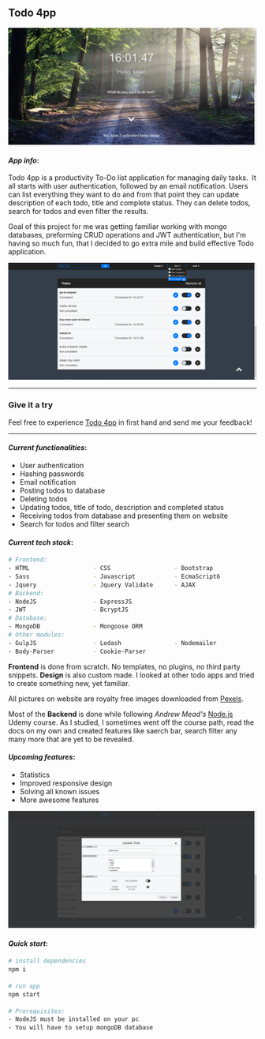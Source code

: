 ## **Todo 4pp**

![](Resources/img/readMeImg/home.jpg)

#### *App info*:

Todo 4pp is a productivity To-Do list application for managing daily tasks. 
It all starts with user authentication, followed by an email notification. Users can list everything they want to do and from that point they can update description of each todo, title and complete status. They can delete todos, search for todos and even filter the results.

Goal of this project for me was getting familiar working with mongo databases, preforming CRUD operations and JWT authentication,
but I'm having so much fun, that I decided to go extra mile and build effective Todo application. 

![](Resources/img/readMeImg/todos.jpg)

------------------------
### Give it a try
Feel free to experience [Todo 4pp](https://todo4pp.herokuapp.com/) in first hand and send me your feedback!

------------------------

#### *Current functionalities*:

* User authentication 
* Hashing passwords
* Email notification
* Posting todos to database
* Deleting todos
* Updating todos, title of todo, description and completed status
* Receiving todos from database and presenting them on website
* Search for todos and filter search

#### *Current tech stack*:

``` bash
# Frontend:
- HTML                  - CSS                  - Bootstrap
- Sass                  - Javascript           - EcmaScript6
- Jquery                - Jquery Validate      - AJAX
# Backend: 
- NodeJS                - ExpressJS
- JWT                   - BcryptJS 
# Database:
- MongoDB               - Mongoose ORM
# Other modules:         
- GulpJS                - Lodash               - Nodemailer
- Body-Parser           - Cookie-Parser
``` 

**Frontend** is done from scratch. No templates, no plugins, no third party snippets. 
**Design** is also custom made. I looked at other todo apps and tried to create something new, yet familiar.

All pictures on website are royalty free images downloaded from [Pexels](https://www.pexels.com).

Most of the **Backend** is done while following *Andrew Mead's* [Node.js](https://www.udemy.com/the-complete-nodejs-developer-course-2/) Udemy course. 
As I studied, I sometimes went off the course path, read the docs on my own and created features like saerch bar, search filter any many more that are yet to be revealed.

#### *Upcoming features*:

* Statistics
* Improved responsive design
* Solving all known issues
* More awesome features

![](Resources/img/readMeImg/update.jpg)

#### *Quick start*:

``` bash
# install dependencies
npm i

# run app
npm start

# Prerequisites: 
- NodeJS must be installed on your pc
- You will have to setup mongoDB database
```
